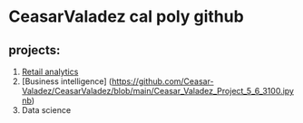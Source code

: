 # CeasarValadez cal poly github
## projects:

1. [Retail analytics](https://linkmehere.com)
2. [Business intelligence] (https://github.com/Ceasar-Valadez/CeasarValadez/blob/main/Ceasar_Valadez_Project_5_6_3100.ipynb)
3. Data science
